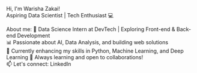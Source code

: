 Hi, I'm Warisha Zakai!  
Aspiring Data Scientist | Tech Enthusiast 💻

About me:
🌟 Data Science Intern at DevTech | Exploring Front-end & Back-end Development  
📊 Passionate about AI, Data Analysis, and building web solutions  
🚀 Currently enhancing my skills in Python, Machine Learning, and Deep Learning 
🌱 Always learning and open to collaborations!  
📫 Let's connect: LinkedIn  
